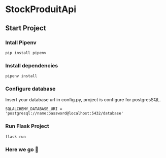 # StockProduitApi

## Start Project

### Intall Pipenv

````
pip install pipenv
````

### Install dependencies

````
pipenv install
````

### Configure database
Insert your database url in config.py, 
project is configure for postgresSQL.

````
SQLALCHEMY_DATABASE_URI = 'postgresql://name:password@localhost:5432/database'
````

### Run Flask Project

````
flask run
````

### Here we go 🥳

